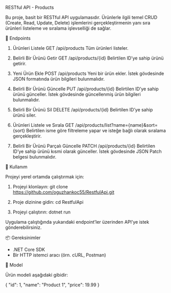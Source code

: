 RESTful API - Products

Bu proje, basit bir RESTful API uygulamasıdır. Ürünlerle ilgili temel CRUD (Create, Read, Update, Delete) işlemlerini gerçekleştirmenin yanı sıra ürünleri listeleme ve sıralama işlevselliği de sağlar.

🔗 Endpoints

1. Ürünleri Listele
   GET /api/products
   Tüm ürünleri listeler.

2. Belirli Bir Ürünü Getir
   GET /api/products/{id}
   Belirtilen ID’ye sahip ürünü getirir.

3. Yeni Ürün Ekle
   POST /api/products
   Yeni bir ürün ekler.
   İstek gövdesinde JSON formatında ürün bilgileri bulunmalıdır.

4. Belirli Bir Ürünü Güncelle
   PUT /api/products/{id}
   Belirtilen ID’ye sahip ürünü günceller.
   İstek gövdesinde güncellenmiş ürün bilgileri bulunmalıdır.

5. Belirli Bir Ürünü Sil
   DELETE /api/products/{id}
   Belirtilen ID’ye sahip ürünü siler.

6. Ürünleri Listele ve Sırala
   GET /api/products/list?name={name}&sort={sort}
   Belirtilen isme göre filtreleme yapar ve isteğe bağlı olarak sıralama gerçekleştirir.

7. Belirli Bir Ürünü Parçalı Güncelle
   PATCH /api/products/{id}
   Belirtilen ID’ye sahip ürünü kısmi olarak günceller.
   İstek gövdesinde JSON Patch belgesi bulunmalıdır.

🚀 Kullanım

Projeyi yerel ortamda çalıştırmak için:

1. Projeyi klonlayın:
   git clone https://github.com/oguzhankoc55/RestfulApi.git

2. Proje dizinine gidin:
   cd RestfulApi

3. Projeyi çalıştırın:
   dotnet run

Uygulama çalıştığında yukarıdaki endpoint’ler üzerinden API’ye istek gönderebilirsiniz.

📦 Gereksinimler

- .NET Core SDK
- Bir HTTP istemci aracı (örn. cURL, Postman)

📑 Model

Ürün modeli aşağıdaki gibidir:

{
  "id": 1,
  "name": "Product 1",
  "price": 19.99
}

